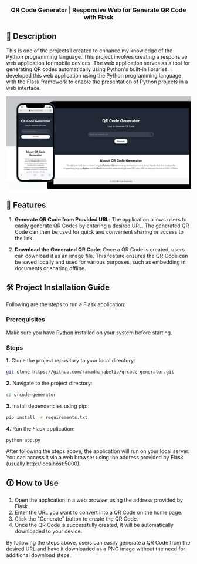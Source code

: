 <div id="start-of-content" align="center">

### QR Code Generator | Responsive Web for Generate QR Code with Flask

</div>

## 📙 Description

This is one of the projects I created to enhance my knowledge of the Python programming language. This project involves creating a responsive web application for mobile devices. The web application serves as a tool for generating QR codes automatically using Python's built-in libraries. I developed this web application using the Python programming language with the Flask framework to enable the presentation of Python projects in a web interface.

![QR Code Generator Thumbnail](static/img/Thumbnail.png)

## 📖 Features

1. **Generate QR Code from Provided URL**: The application allows users to easily generate QR Codes by entering a desired URL. The generated QR Code can then be used for quick and convenient sharing or access to the link.
   
3. **Download the Generated QR Code**: Once a QR Code is created, users can download it as an image file. This feature ensures the QR Code can be saved locally and used for various purposes, such as embedding in documents or sharing offline.

## 🛠️ Project Installation Guide

Following are the steps to run a Flask application:

### Prerequisites

Make sure you have [Python](https://www.python.org/downloads/) installed on your system before starting.

### Steps

**1.** Clone the project repository to your local directory:

```bash
git clone https://github.com/ramadhanabelio/qrcode-generator.git
```

**2.** Navigate to the project directory:

```bash
cd qrcode-generator
```

**3.** Install dependencies using pip:

```bash
pip install -r requirements.txt
```

**4.** Run the Flask application:

```bash
python app.py
```

After following the steps above, the application will run on your local server. You can access it via a web browser using the address provided by Flask (usually http://localhost:5000).

## 🛈 How to Use

1. Open the application in a web browser using the address provided by Flask.
2. Enter the URL you want to convert into a QR Code on the home page.
3. Click the "Generate" button to create the QR Code.
4. Once the QR Code is successfully created, it will be automatically downloaded to your device.

By following the steps above, users can easily generate a QR Code from the desired URL and have it downloaded as a PNG image without the need for additional download steps.
